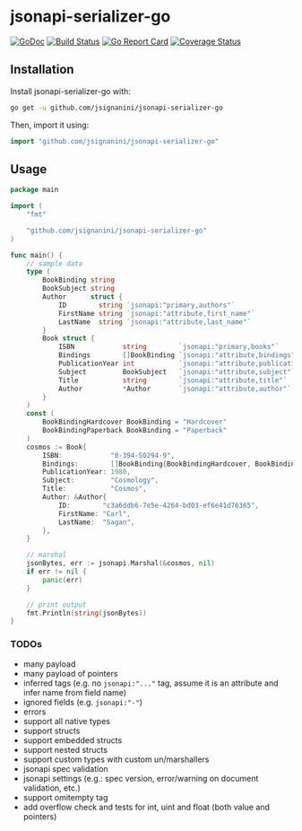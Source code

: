 # jsonapi-serializer-go

[![GoDoc](http://img.shields.io/badge/godoc-reference-blue.svg)](http://godoc.org/github.com/jsignanini/jsonapi-serializer-go)
[![Build Status](https://travis-ci.org/jsignanini/jsonapi-serializer-go.svg?branch=master)](https://travis-ci.org/jsignanini/jsonapi-serializer-go)
[![Go Report Card](https://goreportcard.com/badge/github.com/jsignanini/jsonapi-serializer-go)](https://goreportcard.com/report/github.com/jsignanini/jsonapi-serializer-go)
[![Coverage Status](https://coveralls.io/repos/github/jsignanini/jsonapi-serializer-go/badge.svg?branch=master)](https://coveralls.io/github/jsignanini/jsonapi-serializer-go?branch=master)

## Installation
Install jsonapi-serializer-go with:
```sh
go get -u github.com/jsignanini/jsonapi-serializer-go
```

Then, import it using:
```go
import "github.com/jsignanini/jsonapi-serializer-go"
```

## Usage

```go
package main

import (
	"fmt"

	"github.com/jsignanini/jsonapi-serializer-go"
)

func main() {
	// sample data
	type (
		BookBinding string
		BookSubject string
		Author      struct {
			ID        string `jsonapi:"primary,authors"`
			FirstName string `jsonapi:"attribute,first_name"`
			LastName  string `jsonapi:"attribute,last_name"`
		}
		Book struct {
			ISBN            string        `jsonapi:"primary,books"`
			Bindings        []BookBinding `jsonapi:"attribute,bindings"`
			PublicationYear int           `jsonapi:"attribute,publication_date"`
			Subject         BookSubject   `jsonapi:"attribute,subject"`
			Title           string        `jsonapi:"attribute,title"`
			Author          *Author       `jsonapi:"attribute,author"`
		}
	)
	const (
		BookBindingHardcover BookBinding = "Hardcover"
		BookBindingPaperback BookBinding = "Paperback"
	)
	cosmos := Book{
		ISBN:            "0-394-50294-9",
		Bindings:        []BookBinding{BookBindingHardcover, BookBindingPaperback},
		PublicationYear: 1980,
		Subject:         "Cosmology",
		Title:           "Cosmos",
		Author: &Author{
			ID:        "c3a6ddb6-7e5e-4264-bd03-ef6e41d76365",
			FirstName: "Carl",
			LastName:  "Sagan",
		},
	}

	// marshal
	jsonBytes, err := jsonapi.Marshal(&cosmos, nil)
	if err != nil {
		panic(err)
	}

	// print output
	fmt.Println(string(jsonBytes))
}
```


### TODOs

- many payload
- many payload of pointers
- inferred tags (e.g. no `jsonapi:"..."` tag, assume it is an attribute and infer name from field name)
- ignored fields (e.g. `jsonapi:"-"`)
- errors
- support all native types
- support structs
- support embedded structs
- support nested structs
- support custom types with custom un/marshallers
- jsonapi spec validation
- jsonapi settings (e.g.: spec version, error/warning on document validation, etc.)
- support omitempty tag
- add overflow check and tests for int, uint and float (both value and pointers)
